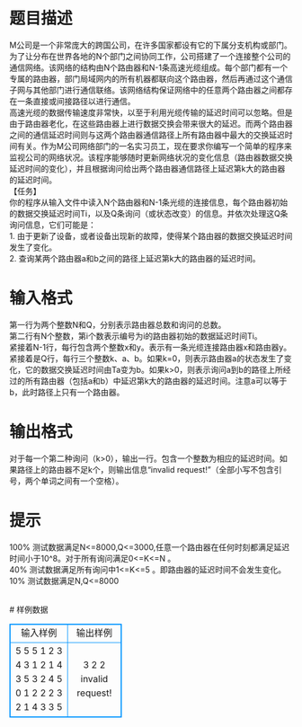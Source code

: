 # 

 
 # 题目描述 
<p>
M公司是一个非常庞大的跨国公司，在许多国家都设有它的下属分支机构或部门。为了让分布在世界各地的N个部门之间协同工作，公司搭建了一个连接整个公司的通信网络。该网络的结构由N个路由器和N-1条高速光缆组成。每个部门都有一个专属的路由器，部门局域网内的所有机器都联向这个路由器，然后再通过这个通信子网与其他部门进行通信联络。该网络结构保证网络中的任意两个路由器之间都存在一条直接或间接路径以进行通信。<br> 高速光缆的数据传输速度非常快，以至于利用光缆传输的延迟时间可以忽略。但是由于路由器老化，在这些路由器上进行数据交换会带来很大的延迟。而两个路由器之间的通信延迟时间则与这两个路由器通信路径上所有路由器中最大的交换延迟时间有关。作为M公司网络部门的一名实习员工，现在要求你编写一个简单的程序来监视公司的网络状况。该程序能够随时更新网络状况的变化信息（路由器数据交换延迟时间的变化），并且根据询问给出两个路由器通信路径上延迟第k大的路由器的延迟时间。<br>【任务】 <br>你的程序从输入文件中读入N个路由器和N-1条光缆的连接信息，每个路由器初始的数据交换延迟时间Ti，以及Q条询问（或状态改变）的信息。并依次处理这Q条询问信息，它们可能是：<br>1.        由于更新了设备，或者设备出现新的故障，使得某个路由器的数据交换延迟时间发生了变化。<br>2.        查询某两个路由器a和b之间的路径上延迟第k大的路由器的延迟时间。<br></p> 

 
 # 输入格式 
<p>
第一行为两个整数N和Q，分别表示路由器总数和询问的总数。<br>第二行有N个整数，第i个数表示编号为i的路由器初始的数据延迟时间Ti。<br>紧接着N-1行，每行包含两个整数x和y。表示有一条光缆连接路由器x和路由器y。<br>紧接着是Q行，每行三个整数k、a、b。如果k=0，则表示路由器a的状态发生了变化，它的数据交换延迟时间由Ta变为b。如果k>0，则表示询问a到b的路径上所经过的所有路由器（包括a和b）中延迟第k大的路由器的延迟时间。注意a可以等于b，此时路径上只有一个路由器。<br></p> 

 
 # 输出格式 
<p>
对于每一个第二种询问（k>0），输出一行。包含一个整数为相应的延迟时间。如果路径上的路由器不足k个，则输出信息“invalid request!”（全部小写不包含引号，两个单词之间有一个空格）。<br></p> 

 
 # 提示 
<p>
100% 测试数据满足N<=8000,Q<=3000,任意一个路由器在任何时刻都满足延迟时间小于10^8。对于所有询问满足0<=K<=N 。<br>40% 测试数据满足所有询问中1<=K<=5 。即路由器的延迟时间不会发生变化。<br>10% 测试数据满足N,Q<=8000<br> <br></p> 
# 样例数据
<style>
        table,table tr th, table tr td { border:1px solid #0094ff; }
        table { width: 200px; min-height: 25px; line-height: 25px; text-align: center; border-collapse: collapse;}   
    </style>
<table>
	<tr>
		<td>输入样例</td>
		<td>输出样例</td>
	</tr>
<tr><td>5 5
5 1 2 3 4
3 1
2 1
4 3
5 3
2 4 5
0 1 2
2 2 3
2 1 4
3 3 5
</td><td>
3
2
2
invalid request!
</td></tr></table>
